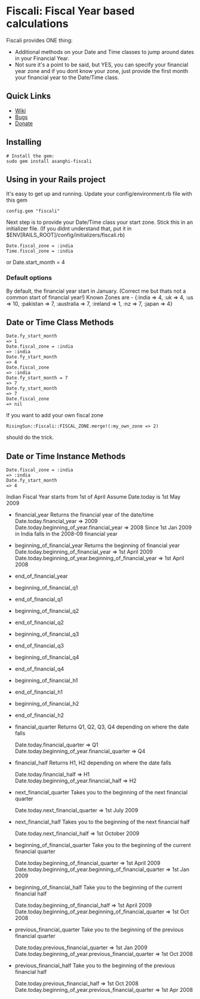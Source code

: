# Fiscali: Fiscal Year based calculations

Fiscali provides ONE thing:

 * Additional methods on your Date and Time classes to jump around dates in your Financial Year.
 * Not sure it's a point to be said, but YES, you can specify your financial year zone and if you dont know your zone, just provide the first month your financial year to the Date/Time class.

## Quick Links

 * [Wiki](http://wiki.github.com/asanghi/fiscali)
 * [Bugs](http://github.com/asanghi/fiscali/issues)
 * [Donate](http://pledgie.org/campaigns/5400)

## Installing

    # Install the gem:
    sudo gem install asanghi-fiscali
    
## Using in your Rails project

It's easy to get up and running. Update your config/environment.rb file with this gem

    config.gem "fiscali"

Next step is to provide your Date/Time class your start zone. Stick this in an initializer file. (If you didnt understand that, put it in $ENV[RAILS_ROOT]/config/initializers/fiscali.rb)

    Date.fiscal_zone = :india
    Time.fiscal_zone = :india
or
    Date.start_month = 4
    

### Default options

By default, the financial year start in January. (Correct me but thats not a common start of financial year!)
Known Zones are  -
    	{:india => 4, :uk => 4, :us => 10, :pakistan => 7,
         :australia => 7, :ireland => 1, :nz => 7, :japan => 4}

## Date or Time Class Methods
    
    Date.fy_start_month
    => 1
    Date.fiscal_zone = :india
    => :india
    Date.fy_start_month
    => 4
    Date.fiscal_zone
    => :india
    Date.fy_start_month = 7
    => 7
    Date.fy_start_month
    => 7
    Date.fiscal_zone
    => nil

If you want to add your own fiscal zone

    RisingSun::Fiscali::FISCAL_ZONE.merge!(:my_own_zone => 2)

should do the trick.

## Date or Time Instance Methods

    Date.fiscal_zone = :india
    => :india
    Date.fy_start_month
    => 4
    
Indian Fiscal Year starts from 1st of April
Assume Date.today is 1st May 2009

 
* financial_year
  Returns the financial year of the date/time
    Date.today.financial_year
    => 2009
    Date.today.beginning_of_year.financial_year
    => 2008
 Since 1st Jan 2009 in India falls in the 2008-09 financial year

* beginning_of_financial_year
  Returns the beginning of financial year
    Date.today.beginning_of_financial_year
    => 1st April 2009
    Date.today.beginning_of_year.beginning_of_financial_year
    => 1st April 2008

* end_of_financial_year

* beginning_of_financial_q1
* end_of_financial_q1

* beginning_of_financial_q2
* end_of_financial_q2

* beginning_of_financial_q3
* end_of_financial_q3

* beginning_of_financial_q4
* end_of_financial_q4

* beginning_of_financial_h1
* end_of_financial_h1

* beginning_of_financial_h2
* end_of_financial_h2

* financial_quarter
  Returns Q1, Q2, Q3, Q4 depending on where the date falls
	
    Date.today.financial_quarter
    => Q1
    Date.today.beginning_of_year.financial_quarter
    => Q4
  
* financial_half
  Returns H1, H2 depending on where the date falls
  
    Date.today.financial_half
    => H1
    Date.today.beginning_of_year.financial_half
    => H2
  
* next_financial_quarter
  Takes you to the beginning of the next financial quarter

    Date.today.next_financial_quarter
    => 1st July 2009
    
* next_financial_half
  Takes you to the beginning of the next financial half

    Date.today.next_financial_half
    => 1st October 2009

* beginning_of_financial_quarter
  Take you to the beginning of the current financial quarter

    Date.today.beginning_of_financial_quarter
    => 1st April 2009
    Date.today.beginning_of_year.beginning_of_financial_quarter
    => 1st Jan 2009

* beginning_of_financial_half
  Take you to the beginning of the current financial half

    Date.today.beginning_of_financial_half
    => 1st April 2009
    Date.today.beginning_of_year.beginning_of_financial_quarter
    => 1st Oct 2008

* previous_financial_quarter
  Take you to the beginning of the previous financial quarter

    Date.today.previous_financial_quarter
    => 1st Jan 2009
    Date.today.beginning_of_year.previous_financial_quarter
    => 1st Oct 2008

* previous_financial_half
  Take you to the beginning of the previous financial half

    Date.today.previous_financial_half
    => 1st Oct 2008
    Date.today.beginning_of_year.previous_financial_quarter
    => 1st Apr 2008
    

    



  
  


  
 
 